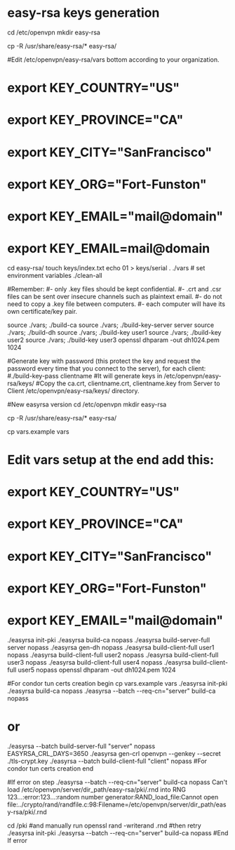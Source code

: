 # easy-rsa keys generation
cd /etc/openvpn
mkdir easy-rsa

cp -R /usr/share/easy-rsa/* easy-rsa/

#Edit /etc/openvpn/easy-rsa/vars bottom according to your organization.
#    export KEY_COUNTRY="US"
#    export KEY_PROVINCE="CA"
#    export KEY_CITY="SanFrancisco"
#    export KEY_ORG="Fort-Funston"
#    export KEY_EMAIL="mail@domain"
#    export KEY_EMAIL=mail@domain

cd easy-rsa/
touch keys/index.txt
echo 01 > keys/serial
. ./vars  # set environment variables
./clean-all

#Remember:
#- only .key files should be kept confidential.
#- .crt and .csr files can be sent over insecure channels such as plaintext email.
#- do not need to copy a .key file between computers.
#- each computer will have its own certificate/key pair.

source ./vars; ./build-ca
source ./vars; ./build-key-server server
source ./vars; ./build-dh
source ./vars; ./build-key user1
source ./vars; ./build-key user2
source ./vars; ./build-key user3
openssl dhparam -out dh1024.pem 1024

#Generate key with password (this protect the key and request the password every time that you connect to the server), for each client:
#./build-key-pass clientname
#It will generate keys in /etc/openvpn/easy-rsa/keys/
#Copy the ca.crt, clientname.crt, clientname.key from Server to Client /etc/openvpn/easy-rsa/keys/ directory.

#New easyrsa version
cd /etc/openvpn
mkdir easy-rsa

cp -R /usr/share/easy-rsa/* easy-rsa/

cp vars.example vars
# Edit vars setup at the end add this:
#    export KEY_COUNTRY="US"
#    export KEY_PROVINCE="CA"
#    export KEY_CITY="SanFrancisco"
#    export KEY_ORG="Fort-Funston"
#    export KEY_EMAIL="mail@domain"
./easyrsa init-pki
./easyrsa build-ca nopass
./easyrsa build-server-full server nopass
./easyrsa gen-dh nopass
./easyrsa build-client-full user1 nopass
./easyrsa build-client-full user2 nopass
./easyrsa build-client-full user3 nopass
./easyrsa build-client-full user4 nopass
./easyrsa build-client-full user5 nopass
openssl dhparam -out dh1024.pem 1024

#For condor tun certs creation begin
cp vars.example vars
./easyrsa init-pki
./easyrsa build-ca nopass
./easyrsa --batch --req-cn="server" build-ca nopass
# or
./easyrsa --batch build-server-full "server" nopass
EASYRSA_CRL_DAYS=3650 ./easyrsa gen-crl
openvpn --genkey --secret ./tls-crypt.key
./easyrsa --batch build-client-full "client" nopass
#For condor tun certs creation end

#If error on step
./easyrsa --batch --req-cn="server" build-ca nopass
Can't load /etc/openvpn/server/dir_path/easy-rsa/pki/.rnd into RNG
123...:error:123...:random number generator:RAND_load_file:Cannot open file:../crypto/rand/randfile.c:98:Filename=/etc/openvpn/server/dir_path/easy-rsa/pki/.rnd

cd /pki
#and manually run
openssl rand -writerand .rnd
#then retry 
./easyrsa init-pki
./easyrsa --batch --req-cn="server" build-ca nopass
#End If error
